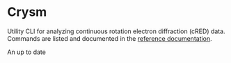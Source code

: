 # Crysm

Utility CLI for analyzing continuous rotation electron diffraction (cRED) data. 
Commands are listed and documented in the [reference documentation](./reference.md).

An up to date 